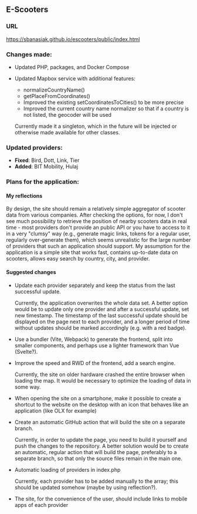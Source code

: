 ## E-Scooters

### URL
https://sbanasiak.github.io/escooters/public/index.html

### Changes made:
- Updated PHP, packages, and Docker Compose
- Updated Mapbox service with additional features:
  - normalizeCountryName()
  - getPlaceFromCoordinates()
  - Improved the existing setCoordinatesToCities() to be more precise
  - Improved the current country name normalizer so that if a country is not listed, the geocoder will be used

  Currently made it a singleton, which in the future will be injected or otherwise made available for other classes.

### Updated providers:
- **Fixed**: Bird, Dott, Link, Tier
- **Added**: BIT Mobility, Hulaj

### Plans for the application:
#### My reflections
By design, the site should remain a relatively simple aggregator of scooter data from various companies. After checking the options, for now, I don't see much possibility to retrieve the position of nearby scooters data in real time - most providers don't provide an public API or you have to access to it in a very "clumsy" way (e.g., generate magic links, tokens for a regular user, regularly over-generate them), which seems unrealistic for the large number of providers that such an application should support. My assumption for the application is a simple site that works fast, contains up-to-date data on scooters, allows easy search by country, city, and provider.

#### Suggested changes
- Update each provider separately and keep the status from the last successful update. 
  
  Currently, the application overwrites the whole data set. A better option would be to update only one provider and after a successful update, set new timestamp. The timestamp of the last successful update should be displayed on the page next to each provider, and a longer period of time without updates should be marked accordingly (e.g. with a red badge).
- Use a bundler (Vite, Webpack) to generate the frontend, split into smaller components, and perhaps use a lighter framework than Vue (Svelte?).
- Improve the speed and RWD of the frontend, add a search engine.

  Currently, the site on older hardware crashed the entire browser when loading the map. It would be necessary to optimize the loading of data in some way.
- When opening the site on a smartphone, make it possible to create a shortcut to the website on the desktop with an icon that behaves like an application (like OLX for example)
- Create an automatic GitHub action that will build the site on a separate branch.

  Currently, in order to update the page, you need to build it yourself and push the changes to the repository. 
A better solution would be to create an automatic, regular action that will build the page, preferably to a separate branch, so that only the source files remain in the main one.
- Automatic loading of providers in index.php 
  
  Currently, each provider has to be added manually to the array; this should be updated somehow (maybe by using reflection?).
- The site, for the convenience of the user, should include links to mobile apps of each provider
